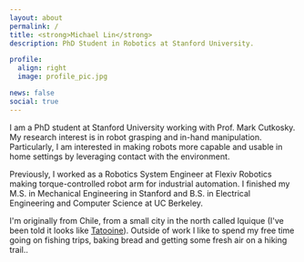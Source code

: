 ```yaml
---
layout: about
permalink: /
title: <strong>Michael Lin</strong>
description: PhD Student in Robotics at Stanford University.

profile:
  align: right
  image: profile_pic.jpg

news: false
social: true
---
```


I am a PhD student at Stanford University working with Prof. Mark Cutkosky. My research interest is in robot grasping and in-hand manipulation. Particularly, I am interested in making robots more capable and usable in home settings by leveraging contact with the environment.

Previously, I worked as a Robotics System Engineer at Flexiv Robotics making torque-controlled robot arm for industrial automation. I finished my M.S. in Mechanical Engineering in Stanford and B.S. in Electrical Engineering and Computer Science at UC Berkeley.

I'm originally from Chile, from a small city in the north called Iquique (I've been told it looks like <a href="https://www.google.com/search?as_st=y&tbm=isch&as_q=iquique+cerro+dragon" target="blank">Tatooine</a>). Outside of work I like to spend my free time going on fishing trips, baking bread and getting some fresh air on a hiking trail..
